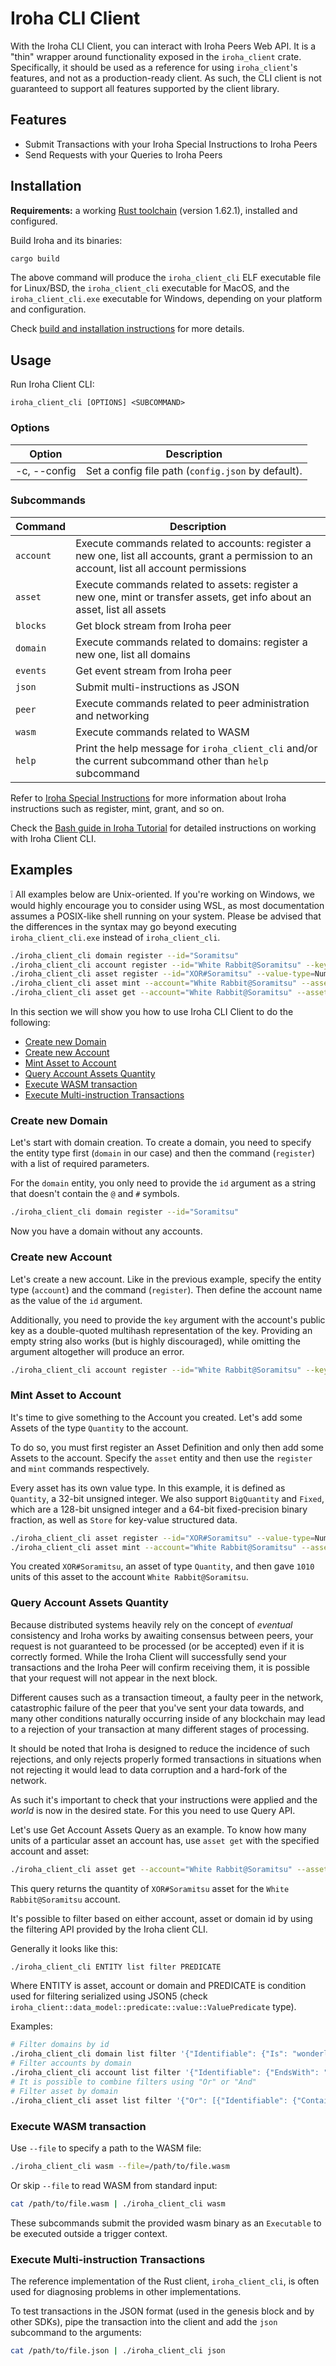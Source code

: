 # Iroha CLI Client

With the Iroha CLI Client, you can interact with Iroha Peers Web API.
It is a "thin" wrapper around functionality exposed in the `iroha_client` crate. Specifically, it should be used as a reference for using `iroha_client`'s features, and not as a production-ready client. As such, the CLI client is not guaranteed to support all features supported by the client library.

## Features

* Submit Transactions with your Iroha Special Instructions to Iroha Peers
* Send Requests with your Queries to Iroha Peers

## Installation

**Requirements:** a working [Rust toolchain](https://www.rust-lang.org/learn/get-started) (version 1.62.1), installed and configured.

Build Iroha and its binaries:

```bash
cargo build
```

The above command will produce the `iroha_client_cli` ELF executable file for Linux/BSD, the `iroha_client_cli` executable for MacOS, and the `iroha_client_cli.exe` executable for Windows, depending on your platform and configuration.

Check [build and installation instructions](https://hyperledger.github.io/iroha-2-docs/guide/build-and-install.html) for more details.

## Usage

Run Iroha Client CLI:

```
iroha_client_cli [OPTIONS] <SUBCOMMAND>
```

### Options

|        Option         |                    Description                     |
| --------------------- | -------------------------------------------------- |
| -c, --config <config> | Set a config file path (`config.json` by default). |

### Subcommands

|  Command  |                                                                 Description                                                                 |
| --------- | ------------------------------------------------------------------------------------------------------------------------------------------- |
| `account` | Execute commands related to accounts: register a new one, list all accounts, grant a permission to an account, list all account permissions |
| `asset`   | Execute commands related to assets: register a new one, mint or transfer assets, get info about an asset, list all assets                   |
| `blocks`  | Get block stream from Iroha peer                                                                                                            |
| `domain`  | Execute commands related to domains: register a new one, list all domains                                                                   |
| `events`  | Get event stream from Iroha peer                                                                                                            |
| `json`    | Submit multi-instructions as JSON                                                                                                           |
| `peer`    | Execute commands related to peer administration and networking                                                                              |
| `wasm`    | Execute commands related to WASM                                                                                                            |
| `help`    | Print the help message for `iroha_client_cli` and/or the current subcommand other than `help` subcommand                                    |

Refer to [Iroha Special Instructions](https://hyperledger.github.io/iroha-2-docs/guide/blockchain/instructions.html) for more information about Iroha instructions such as register, mint, grant, and so on.

Check the [Bash guide in Iroha Tutorial](https://hyperledger.github.io/iroha-2-docs/guide/bash.html) for detailed instructions on working with Iroha Client CLI.

## Examples

:grey_exclamation: All examples below are Unix-oriented. If you're working on Windows, we would highly encourage you to consider using WSL, as most documentation assumes a POSIX-like shell running on your system. Please be advised that the differences in the syntax may go beyond executing `iroha_client_cli.exe` instead of `iroha_client_cli`.

```bash
./iroha_client_cli domain register --id="Soramitsu"
./iroha_client_cli account register --id="White Rabbit@Soramitsu" --key=""
./iroha_client_cli asset register --id="XOR#Soramitsu" --value-type=Numeric
./iroha_client_cli asset mint --account="White Rabbit@Soramitsu" --asset="XOR#Soramitsu" --quantity=1010
./iroha_client_cli asset get --account="White Rabbit@Soramitsu" --asset="XOR#Soramitsu"
```

In this section we will show you how to use Iroha CLI Client to do the following:

- [Create new Domain](#create-new-domain)
- [Create new Account](#create-new-account)
- [Mint Asset to Account](#mint-asset-to-account)
- [Query Account Assets Quantity](#query-account-assets-quantity)
- [Execute WASM transaction](#execute-wasm-transaction)
- [Execute Multi-instruction Transactions](#execute-multi-instruction-instructions)

### Create new Domain

Let's start with domain creation. To create a domain, you need to specify the entity type first (`domain` in our case) and then the command (`register`) with a list of required parameters.

For the `domain` entity, you only need to provide the `id` argument as a string that doesn't contain the `@` and `#` symbols.

```bash
./iroha_client_cli domain register --id="Soramitsu"
```

Now you have a domain without any accounts.

### Create new Account

Let's create a new account. Like in the previous example, specify the entity type (`account`) and the command (`register`). Then define the account name as the value of the `id` argument.

Additionally, you need to provide the `key` argument with the account's public key as a double-quoted multihash representation of the key. Providing an empty string also works (but is highly discouraged), while omitting the argument altogether will produce an error.

```bash
./iroha_client_cli account register --id="White Rabbit@Soramitsu" --key=""
```

### Mint Asset to Account

It's time to give something to the Account you created. Let's add some Assets of the type `Quantity` to the account.

To do so, you must first register an Asset Definition and only then add some Assets to the account. Specify the `asset` entity and then use the `register` and `mint` commands respectively.

Every asset has its own value type. In this example, it is defined as `Quantity`, a 32-bit unsigned integer. We also support `BigQuantity` and `Fixed`, which are a 128-bit unsigned integer and a 64-bit fixed-precision binary fraction, as well as `Store` for key-value structured data.

```bash
./iroha_client_cli asset register --id="XOR#Soramitsu" --value-type=Numeric
./iroha_client_cli asset mint --account="White Rabbit@Soramitsu" --asset="XOR#Soramitsu" --quantity=1010
```

You created `XOR#Soramitsu`, an asset of type `Quantity`, and then gave `1010` units of this asset to the account `White Rabbit@Soramitsu`.

### Query Account Assets Quantity

Because distributed systems heavily rely on the concept of _eventual_ consistency and Iroha works by awaiting consensus between peers, your request is not guaranteed to be processed (or be accepted) even if it is correctly formed.
While the Iroha Client will successfully send your transactions and the Iroha Peer will confirm receiving them, it is possible that your request will not appear in the next block.

Different causes such as a transaction timeout, a faulty peer in the network, catastrophic failure of the peer that you've sent your data towards, and many other conditions naturally occurring inside of any blockchain may lead to a rejection of your transaction at many different stages of processing.

It should be noted that Iroha is designed to reduce the incidence of such rejections, and only rejects properly formed transactions in situations when not rejecting it would lead to data corruption and a hard-fork of the network.

As such it's important to check that your instructions were applied and the _world_ is now in the desired state.
For this you need to use Query API.

Let's use Get Account Assets Query as an example.
To know how many units of a particular asset an account has, use `asset get` with the specified account and asset:

```bash
./iroha_client_cli asset get --account="White Rabbit@Soramitsu" --asset="XOR#Soramitsu"
```

This query returns the quantity of `XOR#Soramitsu` asset for the `White Rabbit@Soramitsu` account.

It's possible to filter based on either account, asset or domain id by using the filtering API provided by the Iroha client CLI.

Generally it looks like this:

```bash
./iroha_client_cli ENTITY list filter PREDICATE
```

Where ENTITY is asset, account or domain and PREDICATE is condition used for filtering serialized using JSON5 (check `iroha_client::data_model::predicate::value::ValuePredicate` type).

Examples:

```bash
# Filter domains by id
./iroha_client_cli domain list filter '{"Identifiable": {"Is": "wonderland"}}'
# Filter accounts by domain
./iroha_client_cli account list filter '{"Identifiable": {"EndsWith": "@wonderland"}}'
# It is possible to combine filters using "Or" or "And"
# Filter asset by domain
./iroha_client_cli asset list filter '{"Or": [{"Identifiable": {"Contains": "#wonderland#"}}, {"And": [{"Identifiable": {"Contains": "##"}}, {"Identifiable": {"EndsWith": "@wonderland"}}]}]}'
```

### Execute WASM transaction

Use `--file` to specify a path to the WASM file:

```bash
./iroha_client_cli wasm --file=/path/to/file.wasm
```

Or skip `--file` to read WASM from standard input:

```bash
cat /path/to/file.wasm | ./iroha_client_cli wasm
```

These subcommands submit the provided wasm binary as an `Executable` to be executed outside a trigger context.

### Execute Multi-instruction Transactions

The reference implementation of the Rust client, `iroha_client_cli`, is often used for diagnosing problems in other implementations.

To test transactions in the JSON format (used in the genesis block and by other SDKs), pipe the transaction into the client and add the `json` subcommand to the arguments:

```bash
cat /path/to/file.json | ./iroha_client_cli json
```
